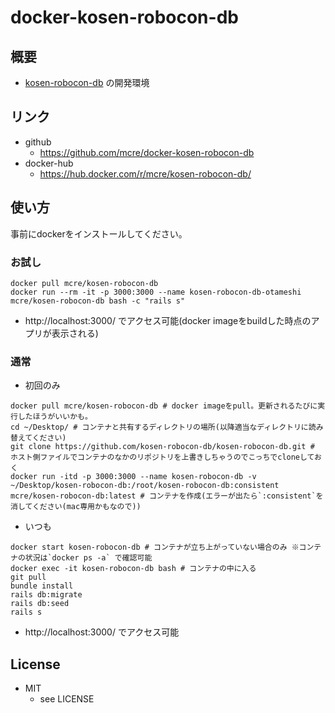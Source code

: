 docker-kosen-robocon-db
====

## 概要

* [kosen-robocon-db](https://github.com/kosen-robocon-db/kosen-robocon-db) の開発環境

## リンク

* github
    - https://github.com/mcre/docker-kosen-robocon-db
* docker-hub
    - https://hub.docker.com/r/mcre/kosen-robocon-db/

## 使い方

事前にdockerをインストールしてください。

### お試し

```
docker pull mcre/kosen-robocon-db
docker run --rm -it -p 3000:3000 --name kosen-robocon-db-otameshi mcre/kosen-robocon-db bash -c "rails s"
```

* http://localhost:3000/ でアクセス可能(docker imageをbuildした時点のアプリが表示される)

### 通常

* 初回のみ

```
docker pull mcre/kosen-robocon-db # docker imageをpull。更新されるたびに実行したほうがいいかも。
cd ~/Desktop/ # コンテナと共有するディレクトリの場所(以降適当なディレクトリに読み替えてください)
git clone https://github.com/kosen-robocon-db/kosen-robocon-db.git # ホスト側ファイルでコンテナのなかのリポジトリを上書きしちゃうのでこっちでcloneしておく
docker run -itd -p 3000:3000 --name kosen-robocon-db -v ~/Desktop/kosen-robocon-db:/root/kosen-robocon-db:consistent mcre/kosen-robocon-db:latest # コンテナを作成(エラーが出たら`:consistent`を消してください(mac専用かもなので))
```

* いつも

```
docker start kosen-robocon-db # コンテナが立ち上がっていない場合のみ ※コンテナの状況は`docker ps -a` で確認可能
docker exec -it kosen-robocon-db bash # コンテナの中に入る
git pull
bundle install
rails db:migrate
rails db:seed
rails s
```

* http://localhost:3000/ でアクセス可能

## License

* MIT
  + see LICENSE